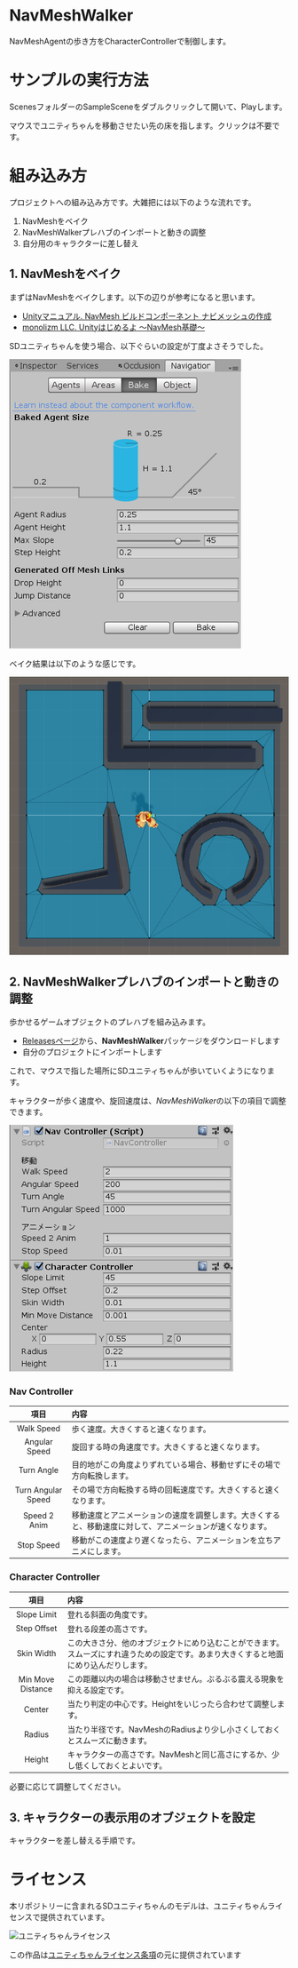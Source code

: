 # NavMeshWalker
NavMeshAgentの歩き方をCharacterControllerで制御します。

# サンプルの実行方法
ScenesフォルダーのSampleSceneをダブルクリックして開いて、Playします。

マウスでユニティちゃんを移動させたい先の床を指します。クリックは不要です。

# 組み込み方
プロジェクトへの組み込み方です。大雑把には以下のような流れです。

1. NavMeshをベイク
1. NavMeshWalkerプレハブのインポートと動きの調整
1. 自分用のキャラクターに差し替え


## 1. NavMeshをベイク
まずはNavMeshをベイクします。以下の辺りが参考になると思います。

- [Unityマニュアル. NavMesh ビルドコンポーネント
ナビメッシュの作成](https://docs.unity3d.com/jp/current/Manual/nav-BuildingNavMesh.html)
- [monolizm LLC. Unityはじめるよ
〜NavMesh基礎〜](http://monolizm.com/sab/pdf/%E7%AC%AC26%E5%9B%9E_%E3%83%97%E3%83%AC%E3%82%BC%E3%83%B3%E8%B3%87%E6%96%99(Unity%E3%81%AF%E3%81%98%E3%82%81%E3%82%8B%E3%82%88%EF%BD%9ENavMesh%E5%9F%BA%E7%A4%8E%EF%BD%9E).pdf)

SDユニティちゃんを使う場合、以下ぐらいの設定が丁度よさそうでした。

![SD Unitychan Setting](Images/img00.png)

ベイク結果は以下のような感じです。

![Bake result](Images/img01.png)

## 2. NavMeshWalkerプレハブのインポートと動きの調整
歩かせるゲームオブジェクトのプレハブを組み込みます。

- [Releasesページ]()から、**NavMeshWalker**パッケージをダウンロードします
- 自分のプロジェクトにインポートします

これで、マウスで指した場所にSDユニティちゃんが歩いていくようになります。

キャラクターが歩く速度や、旋回速度は、*NavMeshWalker*の以下の項目で調整できます。

![NavMeshWalker Setting](Images/img02.png)

### Nav Controller
|項目|内容|
|:-:|:--|
|Walk Speed|歩く速度。大きくすると速くなります。|
|Angular Speed|旋回する時の角速度です。大きくすると速くなります。|
|Turn Angle|目的地がこの角度よりずれている場合、移動せずにその場で方向転換します。|
|Turn Angular Speed|その場で方向転換する時の回転速度です。大きくすると速くなります。|
|Speed 2 Anim|移動速度とアニメーションの速度を調整します。大きくすると、移動速度に対して、アニメーションが速くなります。|
|Stop Speed|移動がこの速度より遅くなったら、アニメーションを立ちアニメにします。|

### Character Controller
|項目|内容|
|:-:|:--|
|Slope Limit|登れる斜面の角度です。|
|Step Offset|登れる段差の高さです。|
|Skin Width|この大きさ分、他のオブジェクトにめり込むことができます。スムーズにすれ違うための設定です。あまり大きくすると地面にめり込んだりします。|
|Min Move Distance|この距離以内の場合は移動させません。ぶるぶる震える現象を抑える設定です。|
|Center|当たり判定の中心です。Heightをいじったら合わせて調整します。|
|Radius|当たり半径です。NavMeshのRadiusより少し小さくしておくとスムーズに動きます。|
|Height|キャラクターの高さです。NavMeshと同じ高さにするか、少し低くしておくとよいです。|

必要に応じて調整してください。

## 3. キャラクターの表示用のオブジェクトを設定
キャラクターを差し替える手順です。



# ライセンス
本リポジトリーに含まれるSDユニティちゃんのモデルは、ユニティちゃんライセンスで提供されています。

<div><img src="http://unity-chan.com/images/imageLicenseLogo.png" alt="ユニティちゃんライセンス"><p>この作品は<a href="http://unity-chan.com/contents/license_jp/" target="_blank">ユニティちゃんライセンス条項</a>の元に提供されています</p></div>

